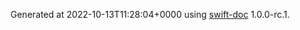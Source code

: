 Generated at 2022-10-13T11:28:04+0000 using [swift-doc](https://github.com/SwiftDocOrg/swift-doc) 1.0.0-rc.1.
